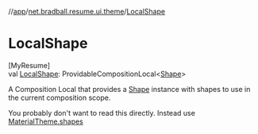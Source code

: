 //[app](../../index.md)/[net.bradball.resume.ui.theme](index.md)/[LocalShape](-local-shape.md)

# LocalShape

[MyResume]\
val [LocalShape](-local-shape.md): ProvidableCompositionLocal&lt;[Shape](-shape/index.md)&gt;

A Composition Local that provides a [Shape](-shape/index.md) instance with shapes to use in the current composition scope.

You probably don't want to read this directly. Instead use [MaterialTheme.shapes](shapes.md)
